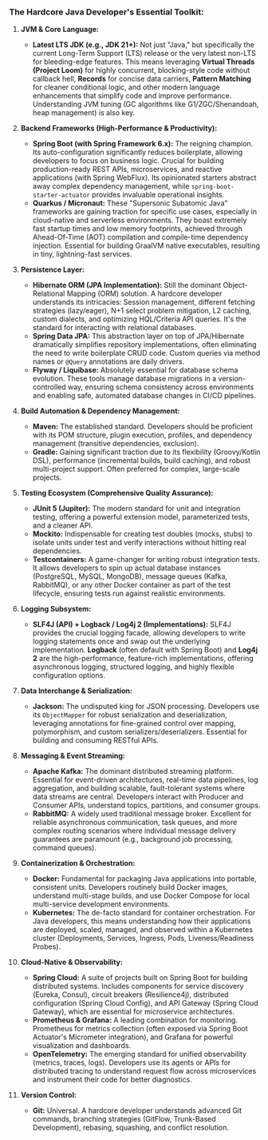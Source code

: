 
### The Hardcore Java Developer's Essential Toolkit:

1.  **JVM & Core Language:**
    * **Latest LTS JDK (e.g., JDK 21+):** Not just "Java," but specifically the current Long-Term Support (LTS) release or the very latest non-LTS for bleeding-edge features. This means leveraging **Virtual Threads (Project Loom)** for highly concurrent, blocking-style code without callback hell, **Records** for concise data carriers, **Pattern Matching** for cleaner conditional logic, and other modern language enhancements that simplify code and improve performance. Understanding JVM tuning (GC algorithms like G1/ZGC/Shenandoah, heap management) is also key.

2.  **Backend Frameworks (High-Performance & Productivity):**
    * **Spring Boot (with Spring Framework 6.x):** The reigning champion. Its auto-configuration significantly reduces boilerplate, allowing developers to focus on business logic. Crucial for building production-ready REST APIs, microservices, and reactive applications (with Spring WebFlux). Its opinionated starters abstract away complex dependency management, while `spring-boot-starter-actuator` provides invaluable operational insights.
    * **Quarkus / Micronaut:** These "Supersonic Subatomic Java" frameworks are gaining traction for specific use cases, especially in cloud-native and serverless environments. They boast extremely fast startup times and low memory footprints, achieved through Ahead-Of-Time (AOT) compilation and compile-time dependency injection. Essential for building GraalVM native executables, resulting in tiny, lightning-fast services.

3.  **Persistence Layer:**
    * **Hibernate ORM (JPA Implementation):** Still the dominant Object-Relational Mapping (ORM) solution. A hardcore developer understands its intricacies: Session management, different fetching strategies (lazy/eager), N+1 select problem mitigation, L2 caching, custom dialects, and optimizing HQL/Criteria API queries. It's the standard for interacting with relational databases.
    * **Spring Data JPA:** This abstraction layer on top of JPA/Hibernate dramatically simplifies repository implementations, often eliminating the need to write boilerplate CRUD code. Custom queries via method names or `@Query` annotations are daily drivers.
    * **Flyway / Liquibase:** Absolutely essential for database schema evolution. These tools manage database migrations in a version-controlled way, ensuring schema consistency across environments and enabling safe, automated database changes in CI/CD pipelines.

4.  **Build Automation & Dependency Management:**
    * **Maven:** The established standard. Developers should be proficient with its POM structure, plugin execution, profiles, and dependency management (transitive dependencies, exclusion).
    * **Gradle:** Gaining significant traction due to its flexibility (Groovy/Kotlin DSL), performance (incremental builds, build caching), and robust multi-project support. Often preferred for complex, large-scale projects.

5.  **Testing Ecosystem (Comprehensive Quality Assurance):**
    * **JUnit 5 (Jupiter):** The modern standard for unit and integration testing, offering a powerful extension model, parameterized tests, and a cleaner API.
    * **Mockito:** Indispensable for creating test doubles (mocks, stubs) to isolate units under test and verify interactions without hitting real dependencies.
    * **Testcontainers:** A game-changer for writing robust integration tests. It allows developers to spin up actual database instances (PostgreSQL, MySQL, MongoDB), message queues (Kafka, RabbitMQ), or any other Docker container as part of the test lifecycle, ensuring tests run against realistic environments.

6.  **Logging Subsystem:**
    * **SLF4J (API) + Logback / Log4j 2 (Implementations):** SLF4J provides the crucial logging facade, allowing developers to write logging statements once and swap out the underlying implementation. **Logback** (often default with Spring Boot) and **Log4j 2** are the high-performance, feature-rich implementations, offering asynchronous logging, structured logging, and highly flexible configuration options.

7.  **Data Interchange & Serialization:**
    * **Jackson:** The undisputed king for JSON processing. Developers use its `ObjectMapper` for robust serialization and deserialization, leveraging annotations for fine-grained control over mapping, polymorphism, and custom serializers/deserializers. Essential for building and consuming RESTful APIs.

8.  **Messaging & Event Streaming:**
    * **Apache Kafka:** The dominant distributed streaming platform. Essential for event-driven architectures, real-time data pipelines, log aggregation, and building scalable, fault-tolerant systems where data streams are central. Developers interact with Producer and Consumer APIs, understand topics, partitions, and consumer groups.
    * **RabbitMQ:** A widely used traditional message broker. Excellent for reliable asynchronous communication, task queues, and more complex routing scenarios where individual message delivery guarantees are paramount (e.g., background job processing, command queues).

9.  **Containerization & Orchestration:**
    * **Docker:** Fundamental for packaging Java applications into portable, consistent units. Developers routinely build Docker images, understand multi-stage builds, and use Docker Compose for local multi-service development environments.
    * **Kubernetes:** The de-facto standard for container orchestration. For Java developers, this means understanding how their applications are deployed, scaled, managed, and observed within a Kubernetes cluster (Deployments, Services, Ingress, Pods, Liveness/Readiness Probes).

10. **Cloud-Native & Observability:**
    * **Spring Cloud:** A suite of projects built on Spring Boot for building distributed systems. Includes components for service discovery (Eureka, Consul), circuit breakers (Resilience4j), distributed configuration (Spring Cloud Config), and API Gateway (Spring Cloud Gateway), which are essential for microservice architectures.
    * **Prometheus & Grafana:** A leading combination for monitoring. Prometheus for metrics collection (often exposed via Spring Boot Actuator's Micrometer integration), and Grafana for powerful visualization and dashboards.
    * **OpenTelemetry:** The emerging standard for unified observability (metrics, traces, logs). Developers use its agents or APIs for distributed tracing to understand request flow across microservices and instrument their code for better diagnostics.

11. **Version Control:**
    * **Git:** Universal. A hardcore developer understands advanced Git commands, branching strategies (GitFlow, Trunk-Based Development), rebasing, squashing, and conflict resolution.
